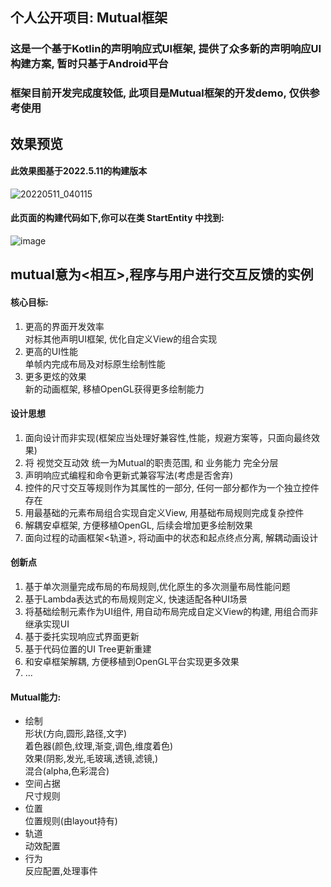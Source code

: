 
## 个人公开项目: Mutual框架
### 这是一个基于Kotlin的声明响应式UI框架, 提供了众多新的声明响应UI构建方案, 暂时只基于Android平台  
### 框架目前开发完成度较低, 此项目是Mutual框架的开发demo, 仅供参考使用

  
## 效果预览
#### 此效果图基于2022.5.11的构建版本  
![20220511_040115](https://user-images.githubusercontent.com/32558573/167712463-86f78d70-4c85-4dd9-b5d9-f86ec4cd8338.gif)  

#### 此页面的构建代码如下,你可以在类 StartEntity 中找到:  

![image](https://user-images.githubusercontent.com/32558573/167712719-d87a6b33-97d4-4263-a51d-3d9e8d9f30b1.png)  



## mutual意为<相互>,程序与用户进行交互反馈的实例  

#### 核心目标:  
1. 更高的界面开发效率  
     对标其他声明UI框架, 优化自定义View的组合实现  
2. 更高的UI性能  
     单帧内完成布局及对标原生绘制性能  
3. 更多更炫的效果  
     新的动画框架, 移植OpenGL获得更多绘制能力  
	 
	
#### 设计思想
1. 面向设计而非实现(框架应当处理好兼容性,性能，规避方案等，只面向最终效果)  
2. 将 视觉交互动效 统一为Mutual的职责范围, 和 业务能力 完全分层  
3. 声明响应式编程和命令更新式兼容写法(考虑是否舍弃)  
4. 控件的尺寸交互等规则作为其属性的一部分, 任何一部分都作为一个独立控件存在  
5. 用最基础的元素布局组合实现自定义View, 用基础布局规则完成复杂控件  
6. 解耦安卓框架, 方便移植OpenGL, 后续会增加更多绘制效果 
7. 面向过程的动画框架<轨道>, 将动画中的状态和起点终点分离, 解耦动画设计  

#### 创新点
1. 基于单次测量完成布局的布局规则,优化原生的多次测量布局性能问题
2. 基于Lambda表达式的布局规则定义, 快速适配各种UI场景
3. 将基础绘制元素作为UI组件, 用自动布局完成自定义View的构建, 用组合而非继承实现UI
4. 基于委托实现响应式界面更新
5. 基于代码位置的UI Tree更新重建
6. 和安卓框架解耦, 方便移植到OpenGL平台实现更多效果
7. ... 

#### Mutual能力:
- 绘制  
     形状(方向,圆形,路径,文字)  
     着色器(颜色,纹理,渐变,调色,维度着色)  
     效果(阴影,发光,毛玻璃,透镜,滤镜,)  
     混合(alpha,色彩混合)  
- 空间占据  
     尺寸规则  
- 位置  
     位置规则(由layout持有)  
- 轨道  
     动效配置  
- 行为    
     反应配置,处理事件 
